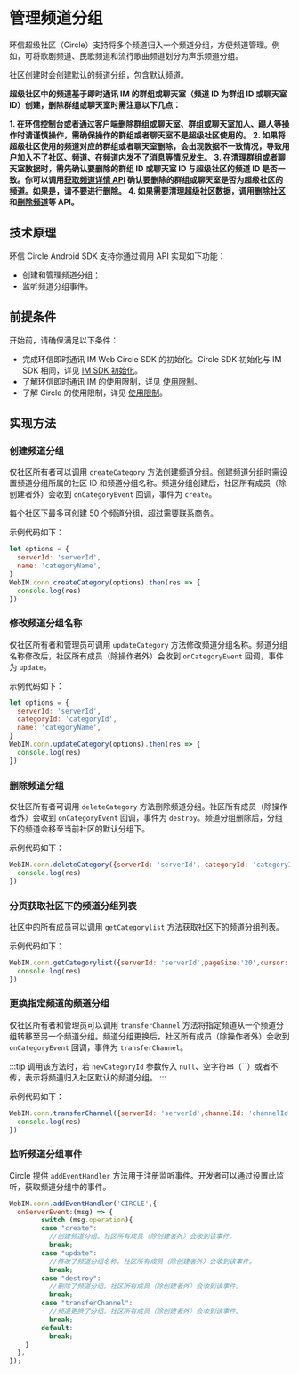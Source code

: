 # 管理频道分组

<Toc />

环信超级社区（Circle）支持将多个频道归入一个频道分组，方便频道管理。例如，可将歌剧频道、民歌频道和流行歌曲频道划分为声乐频道分组。

社区创建时会创建默认的频道分组，包含默认频道。

**超级社区中的频道基于即时通讯 IM 的群组或聊天室（频道 ID 为群组 ID 或聊天室 ID）创建，删除群组或聊天室时需注意以下几点：**

**1. 在环信控制台或者通过客户端删除群组或聊天室、群组或聊天室加人、踢人等操作时请谨慎操作，需确保操作的群组或者聊天室不是超级社区使用的。**
**2. 如果将超级社区使用的频道对应的群组或者聊天室删除，会出现数据不一致情况，导致用户加入不了社区、频道、在频道内发不了消息等情况发生。**
**3. 在清理群组或者聊天室数据时，需先确认要删除的群组 ID 或聊天室 ID 与超级社区的频道 ID 是否一致。你可以调用[获取频道详情 API](channel_mgmt_web.html#获取频道详情) 确认要删除的群组或聊天室是否为超级社区的频道。如果是，请不要进行删除。**
**4. 如果需要清理超级社区数据，调用[删除社区](server_mgmt_web.html#解散社区)和[删除频道](channel_mgmt_web.html#解散频道)等 API。**

## 技术原理

环信 Circle Android SDK 支持你通过调用 API 实现如下功能：

- 创建和管理频道分组；
- 监听频道分组事件。

## 前提条件

开始前，请确保满足以下条件：

- 完成环信即时通讯 IM Web Circle SDK 的初始化。Circle SDK 初始化与 IM SDK 相同，详见 [IM SDK 初始化](/document/web/overview.html#sdk-初始化)。
- 了解环信即时通讯 IM 的使用限制，详见 [使用限制](/product/limitation.html)。
- 了解 Circle 的使用限制，详见 [使用限制](circle_overview.html#限制条件)。

## 实现方法

### 创建频道分组

仅社区所有者可以调用 `createCategory` 方法创建频道分组。创建频道分组时需设置频道分组所属的社区 ID 和频道分组名称。频道分组创建后，社区所有成员（除创建者外）会收到 `onCategoryEvent` 回调，事件为 `create`。

每个社区下最多可创建 50 个频道分组，超过需要联系商务。

示例代码如下：

```javascript
let options = {
  serverId: 'serverId',
  name: 'categoryName',
}
WebIM.conn.createCategory(options).then(res => {
  console.log(res)
})
```

### 修改频道分组名称

仅社区所有者和管理员可调用 `updateCategory` 方法修改频道分组名称。频道分组名称修改后，社区所有成员（除操作者外）会收到 `onCategoryEvent` 回调，事件为 `update`。

示例代码如下：

```javascript
let options = {
  serverId: 'serverId',
  categoryId: 'categoryId',
  name: 'categoryName',
}
WebIM.conn.updateCategory(options).then(res => {
  console.log(res)
})
```

### 删除频道分组

仅社区所有者可调用 `deleteCategory` 方法删除频道分组。社区所有成员（除操作者外）会收到 `onCategoryEvent` 回调，事件为 `destroy`。频道分组删除后，分组下的频道会移至当前社区的默认分组下。

示例代码如下：

```javascript
WebIM.conn.deleteCategory({serverId: 'serverId', categoryId: 'categoryId',}).then(res => {
  console.log(res)
})
```

### 分页获取社区下的频道分组列表

社区中的所有成员可以调用 `getCategorylist` 方法获取社区下的频道分组列表。

示例代码如下：

```javascript
WebIM.conn.getCategorylist({serverId: 'serverId',pageSize:'20',cursor:''}).then(res => {
  console.log(res)
})
```

### 更换指定频道的频道分组

仅社区所有者和管理员可以调用 `transferChannel` 方法将指定频道从一个频道分组转移至另一个频道分组。频道分组更换后，社区所有成员（除操作者外）会收到 `onCategoryEvent` 回调，事件为 `transferChannel`。

:::tip
调用该方法时，若 `newCategoryId` 参数传入 `null`、空字符串（``）或者不传，表示将频道归入社区默认的频道分组。
:::

示例代码如下：

```javascript
WebIM.conn.transferChannel({serverId: 'serverId',channelId: 'channelId',newCategoryId:'newCategoryId'}).then(res => {
  console.log(res)
})
```

### 监听频道分组事件

Circle 提供 `addEventHandler` 方法用于注册监听事件。开发者可以通过设置此监听，获取频道分组中的事件。

```javascript
WebIM.conn.addEventHandler('CIRCLE',{
  onServerEvent:(msg) => {
		switch (msg.operation){
        case "create":
          //创建频道分组。社区所有成员（除创建者外）会收到该事件。
          break;
        case "update":
          //修改了频道分组名称。社区所有成员（除创建者外）会收到该事件。
          break;
        case "destroy":
          //删除了频道分组。社区所有成员（除创建者外）会收到该事件。
          break;
        case "transferChannel":
          //频道更换了分组。社区所有成员（除创建者外）会收到该事件。
          break;
        default:
          break;
    }
  },
});
```